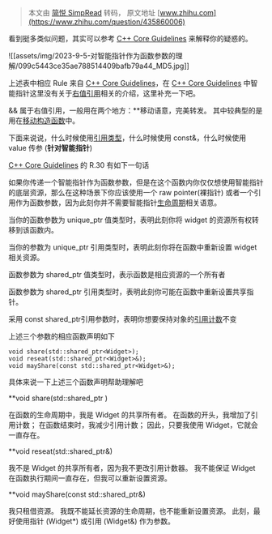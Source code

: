 > 本文由 [简悦 SimpRead](http://ksria.com/simpread/) 转码， 原文地址 [www.zhihu.com](https://www.zhihu.com/question/435860006) 

看到挺多类似问题，其实可以参考 [C++ Core Guidelines](https://link.zhihu.com/?target=https%3A//isocpp.github.io/CppCoreGuidelines/CppCoreGuidelines%23S-resource) 来解释你的疑惑的。

![[assets/img/2023-9-5-对智能指针作为函数参数的理解/099c5443ce35ae788514409bafb79a44_MD5.jpg]]

上述表中相应 Rule 来自 [C++ Core Guidelines](https://link.zhihu.com/?target=https%3A//isocpp.github.io/CppCoreGuidelines/CppCoreGuidelines%23S-resource)，在 [C++ Core Guidelines](https://link.zhihu.com/?target=https%3A//isocpp.github.io/CppCoreGuidelines/CppCoreGuidelines%23S-resource) 中智能指针这里没有关于[右值引用](https://www.zhihu.com/search?q=%E5%8F%B3%E5%80%BC%E5%BC%95%E7%94%A8&search_source=Entity&hybrid_search_source=Entity&hybrid_search_extra=%7B%22sourceType%22%3A%22answer%22%2C%22sourceId%22%3A2591848267%7D)相关的介绍，这里补充一下吧。

&& 属于右值引用，一般用在两个地方：**移动语意，完美转发。 其中较典型的是用在[移动构造函数](https://www.zhihu.com/search?q=%E7%A7%BB%E5%8A%A8%E6%9E%84%E9%80%A0%E5%87%BD%E6%95%B0&search_source=Entity&hybrid_search_source=Entity&hybrid_search_extra=%7B%22sourceType%22%3A%22answer%22%2C%22sourceId%22%3A2591848267%7D)中。

下面来说说，什么时候使用[引用类型](https://www.zhihu.com/search?q=%E5%BC%95%E7%94%A8%E7%B1%BB%E5%9E%8B&search_source=Entity&hybrid_search_source=Entity&hybrid_search_extra=%7B%22sourceType%22%3A%22answer%22%2C%22sourceId%22%3A2591848267%7D)，什么时候使用 const&，什么时候使用 value 传参 (**针对智能指针**)

[C++ Core Guidelines](https://link.zhihu.com/?target=https%3A//isocpp.github.io/CppCoreGuidelines/CppCoreGuidelines%23S-resource) 的 R.30 有如下一句话

如果你传递一个智能指针作为函数参数，但是在这个函数内你仅仅想使用智能指针的底层资源，那么在这种场景下你应该使用一个 raw pointer(裸指针) 或者一个引用作为函数参数，因为此刻你并不需要智能指针[生命周期](https://www.zhihu.com/search?q=%E7%94%9F%E5%91%BD%E5%91%A8%E6%9C%9F&search_source=Entity&hybrid_search_source=Entity&hybrid_search_extra=%7B%22sourceType%22%3A%22answer%22%2C%22sourceId%22%3A2591848267%7D)相关语意。

当你的函数参数为 unique_ptr 值类型时，表明此刻你将 widget 的资源所有权转移到该函数内。

当你的参数为 unique_ptr 引用类型时，表明此刻你将在函数中重新设置 widget 相关资源。

函数参数为 shared_ptr 值类型时，表示函数是相应资源的一个所有者

函数参数为 shared_ptr 引用类型时，表明此刻你可能在函数中重新设置共享指针。

采用 const shared_ptr引用参数时，表明你想要保持对象的[引用计数](https://www.zhihu.com/search?q=%E5%BC%95%E7%94%A8%E8%AE%A1%E6%95%B0&search_source=Entity&hybrid_search_source=Entity&hybrid_search_extra=%7B%22sourceType%22%3A%22answer%22%2C%22sourceId%22%3A2591848267%7D)不变

上述三个参数的相应函数声明如下

```
void share(std::shared_ptr<Widget>);
void reseat(std::shared_ptr<Widget>&);
void mayShare(const std::shared_ptr<Widget>&);
```

具体来说一下上述三个函数声明帮助理解吧

**void share(std::shared_ptr<Widget> )

在函数的生命周期中，我是 Widget 的共享所有者。 在函数的开头，我增加了引用计数； 在函数结束时，我减少引用计数； 因此，只要我使用 Widget，它就会一直存在。

**void reseat(std::shared_ptr<Widget>&)

我不是 Widget 的共享所有者，因为我不更改引用计数器。 我不能保证 Widget 在函数执行期间一直存在，但我可以重新设置资源。

**void mayShare(const std::shared_ptr<Widget>&)
  
我只租借资源。 我既不能延长资源的生命周期，也不能重新设置资源。 此刻，最好使用指针 (Widget*) 或引用 (Widget&) 作为参数。  
  
